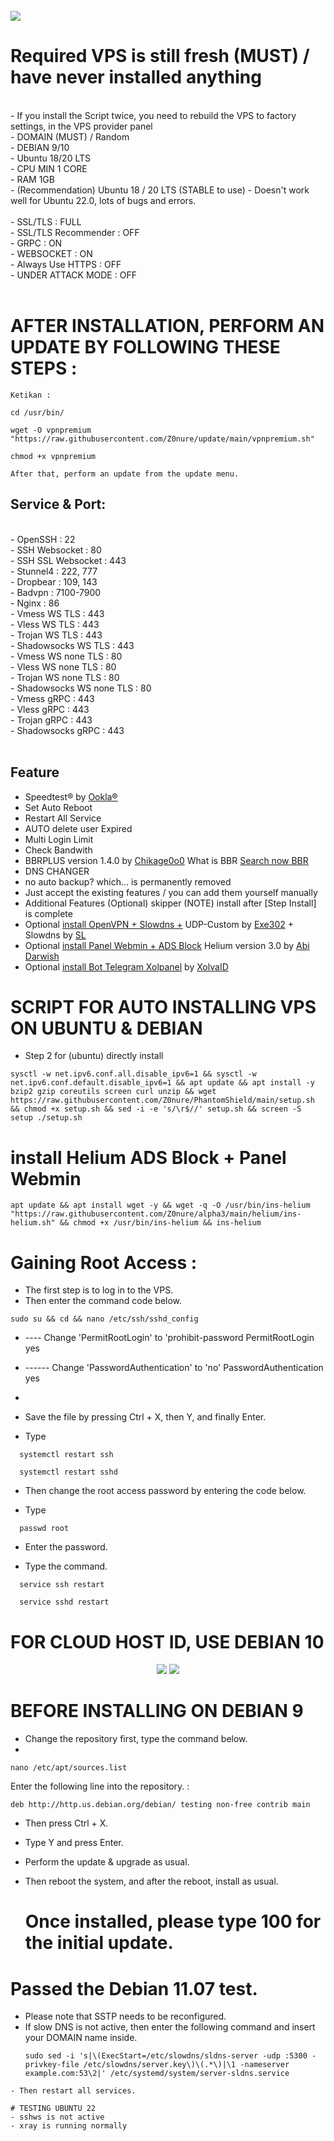 <br>
<img src="https://github.com/Z0nure/PhantomShield/main/blob/menu%20premium.jpg">
</br>

  
# Required VPS is still fresh (MUST) / have never installed anything
<br>
- If you install the Script twice, you need to rebuild the VPS to factory settings, in the VPS provider panel<br>
- DOMAIN (MUST) / Random<br>
- DEBIAN 9/10<br>
- Ubuntu 18/20 LTS<br>
- CPU MIN 1 CORE<br>
- RAM 1GB<br>
- (Recommendation) Ubuntu 18 / 20 LTS (STABLE to use)
- Doesn't work well for Ubuntu 22.0, lots of bugs and errors.
<br>

<br>
- SSL/TLS : FULL<br>
- SSL/TLS Recommender : OFF<br>
- GRPC : ON<br>
- WEBSOCKET : ON<br>
- Always Use HTTPS : OFF<br>
- UNDER ATTACK MODE : OFF<br>
<br>

# AFTER INSTALLATION, PERFORM AN UPDATE BY FOLLOWING THESE STEPS :

```
Ketikan :

cd /usr/bin/

wget -O vpnpremium "https://raw.githubusercontent.com/Z0nure/update/main/vpnpremium.sh"

chmod +x vpnpremium

After that, perform an update from the update menu.

```

## Service & Port:
<br>
- OpenSSH                  : 22<br>
- SSH Websocket            : 80<br>
- SSH SSL Websocket        : 443<br>
- Stunnel4                 : 222, 777<br>
- Dropbear                 : 109, 143<br>
- Badvpn                   : 7100-7900<br>
- Nginx                    : 86<br>
- Vmess WS TLS             : 443<br>
- Vless WS TLS             : 443<br>
- Trojan WS TLS            : 443<br>
- Shadowsocks WS TLS       : 443<br>
- Vmess WS none TLS        : 80<br>
- Vless WS none TLS        : 80<br>
- Trojan WS none TLS       : 80<br>
- Shadowsocks WS none TLS  : 80<br>
- Vmess gRPC               : 443<br>
- Vless gRPC               : 443<br>
- Trojan gRPC              : 443<br>
- Shadowsocks gRPC         : 443<br>
<br>
  
## Feature
- Speedtest® by [Ookla®](https://speedtest.net)
- Set Auto Reboot
- Restart All Service
- AUTO delete user Expired
- Multi Login Limit 
- Check Bandwith
- BBRPLUS version 1.4.0 by [Chikage0o0](https://github.com/Chikage0o0) What is BBR [Search now BBR](https://www.google.com/search?q=what+bbr+in+linux)
- DNS CHANGER
- no auto backup? which... is permanently removed
- Just accept the existing features / you can add them yourself manually
- Additional Features (Optional) skipper (NOTE) install after [Step Install] is complete
- Optional [install OpenVPN + Slowdns +](https://github.com/givpn/AutoScriptXray/tree/master/udp-custom) UDP-Custom by [Exe302](https://gitlab.com/Exe302) + Slowdns by [SL](https://github.com/fisabiliyusri)
- Optional [install Panel Webmin + ADS Block](https://github.com/givpn/AutoScriptXray/tree/master/helium) Helium version 3.0 by [Abi Darwish](https://github.com/abidarwish)
- Optional [install Bot Telegram Xolpanel](https://github.com/givpn/AutoScriptXray/tree/master/bot%20telegram%20panel) by [XolvaID](https://github.com/XolvaID)
  


# SCRIPT FOR AUTO INSTALLING VPS ON UBUNTU & DEBIAN

- Step 2 for (ubuntu) directly install

```
sysctl -w net.ipv6.conf.all.disable_ipv6=1 && sysctl -w net.ipv6.conf.default.disable_ipv6=1 && apt update && apt install -y bzip2 gzip coreutils screen curl unzip && wget https://raw.githubusercontent.com/Z0nure/PhantomShield/main/setup.sh && chmod +x setup.sh && sed -i -e 's/\r$//' setup.sh && screen -S setup ./setup.sh
```


# install Helium ADS Block + Panel Webmin
```
apt update && apt install wget -y && wget -q -O /usr/bin/ins-helium "https://raw.githubusercontent.com/Z0nure/alpha3/main/helium/ins-helium.sh" && chmod +x /usr/bin/ins-helium && ins-helium
```


# Gaining Root Access :

- The first step is to log in to the VPS.
- Then enter the command code below.
```
sudo su && cd && nano /etc/ssh/sshd_config
```

- ----  Change 'PermitRootLogin' to 'prohibit-password
  PermitRootLogin yes

- ------ Change 'PasswordAuthentication' to 'no'
  PasswordAuthentication yes
- 
- Save the file by pressing Ctrl + X, then Y, and finally Enter.
  
- Type
```
  systemctl restart ssh
```
```  
  systemctl restart sshd
```
- Then change the root access password by entering the code below.
  
- Type 
```
  passwd root
```

- Enter the password.
  
- Type the command.

```
  service ssh restart
```
```
  service sshd restart
```

# FOR CLOUD HOST ID, USE DEBIAN 10

<P>
</p> 
<p align="center"><img src="https://img.shields.io/static/v1?style=for-the-badge&logo=debian&label=Debian%209&message=Stretch&color=purple"> <img src="https://img.shields.io/static/v1?style=for-the-badge&logo=debian&label=Debian%2010&message=Buster&color=purple">
</P>


  # BEFORE INSTALLING ON DEBIAN 9

  - Change the repository first, type the command below.
  - 
```
nano /etc/apt/sources.list
```

Enter the following line into the repository. :

```
deb http://http.us.debian.org/debian/ testing non-free contrib main
```

- Then press Ctrl + X.
- Type Y and press Enter.
- Perform the update & upgrade as usual.
- Then reboot the system, and after the reboot, install as usual.

  # Once installed, please type 100 for the initial update.

# Passed the Debian 11.07 test.
- Please note that SSTP needs to be reconfigured.
- If slow DNS is not active, then enter the following command and insert your DOMAIN name inside.
  ```
  sudo sed -i 's|\(ExecStart=/etc/slowdns/sldns-server -udp :5300 -privkey-file /etc/slowdns/server.key\)\(.*\)|\1 -nameserver example.com:53\2|' /etc/systemd/system/server-sldns.service
```
- Then restart all services.

# TESTING UBUNTU 22
- sshws is not active
- xray is running normally

